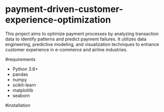 # payment-driven-customer-experience-optimization
This project aims to optimize payment processes by analyzing transaction data to identify patterns and predict payment failures. It utilizes data engineering, predictive modeling, and visualization techniques to enhance customer experience in e-commerce and airline industries.

#requirements
- Python 3.8+
- pandas
- numpy
- scikit-learn
- matplotlib
- seaborn

#installation